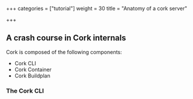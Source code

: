 +++
categories = ["tutorial"]
weight = 30
title = "Anatomy of a cork server"

+++

## A crash course in Cork internals

Cork is composed of the following components:

* Cork CLI
* Cork Container
* Cork Buildplan

### The Cork CLI